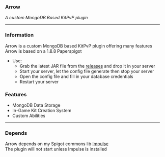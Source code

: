 ### Arrow
*A custom MongoDB Based KitPvP plugin*

----
### Information
Arrow is a custom MongoDB based KitPvP plugin offering many features\
Arrow is based on a 1.8.8 Paperspigot

- Use:
  - Grab the latest JAR file from the [releases](https://github.com/soresdev/Arrow/releases) and drop it in your server
  - Start your server, let the config file generate then stop your server
  - Open the config file and fill in your database credentials
  - Restart your server


### Features
- MongoDB Data Storage
- In-Game Kit Creation System
- Custom Abilities

----
### Depends
Arrow depends on my Spigot commons lib [Impulse](https://github.com/soresdev/Impulse/releases)\
The plugin will not start unless Impulse is installed
